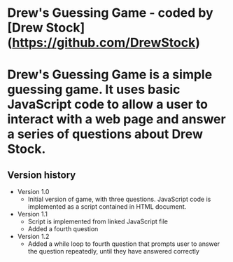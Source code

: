 # Drew's Guessing Game - coded by [Drew Stock] (https://github.com/DrewStock)
Drew's Guessing Game is a simple guessing game. It uses basic JavaScript code to allow a user to interact with a web page and answer a series of questions about Drew Stock.
==================================================
## Version history
* Version 1.0
  * Initial version of game, with three questions. JavaScript code is implemented as a script contained in HTML document.
* Version 1.1
  * Script is implemented from linked JavaScript file
  * Added a fourth question
* Version 1.2
  * Added a while loop to fourth question that prompts user to answer the question repeatedly, until they have answered     correctly
  
